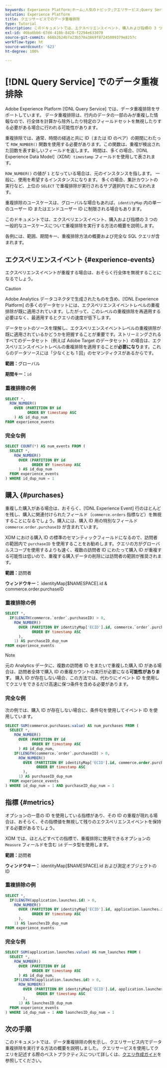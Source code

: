```yaml
---
keywords: Experience Platform;ホーム;人気のトピック;クエリサービス;Query Service;データ重複排除;重複排除;
solution: Experience Platform
title: クエリサービスでのデータ重複排除
type: Tutorial
description: このドキュメントでは、エクスペリエンスイベント、購入および指標の 3 つの一般的なユースケースの重複を排除するための、サブ選択と完全なサンプルクエリの概要を説明します。
exl-id: 46ba6bb6-67d4-418b-8420-f2294e633070
source-git-commit: 668b2624b7a23b570a3869f87245009379e8257c
workflow-type: ht
source-wordcount: '623'
ht-degree: 100%

---
```


# [!DNL Query Service] でのデータ重複排除

Adobe Experience Platform [!DNL Query Service] では、データ重複排除をサポートしています。 データ重複排除は、行内のデータの一部のみが重複した情報なので、行全体を計算から除外したり特定のフィールドセットを無視したりする必要がある場合に行われる可能性があります。

重複排除では、通常、時間の経過と共に ID（または ID のペア）の期間にわたって `ROW_NUMBER()` 関数を使用する必要があります。この関数は、重複が検出された回数を表す新しいフィールドを返します。 時間は、多くの場合、[!DNL Experience Data Model]（XDM）`timestamp` フィールドを使用して表されます。

`ROW_NUMBER()` の値が `1` となっている場合は、元のインスタンスを指します。 一般に、使用を希望するインスタンスになります。 多くの場合、集計カウントの実行など、上位の `SELECT` で重複排除が実行されるサブ選択内でおこなわれます。

重複排除のユースケースは、グローバルな場合もあれば、`identityMap` 内の単一のユーザー ID またはエンドユーザー ID に制限される場合もあります。

このドキュメントでは、エクスペリエンスイベント、購入および指標の 3 つの一般的なユースケースについて重複排除を実行する方法の概要を説明します。

各例には、範囲、期間キー、重複排除方法の概要および完全な SQL クエリが含まれます。

## エクスペリエンスイベント {#experience-events}

エクスペリエンスイベントが重複する場合は、おそらく行全体を無視することになるでしょう。

>[!CAUTION]
>
>Adobe Analytics データコネクタで生成されたものを含め、[!DNL Experience Platform] の多くのデータセットには、エクスペリエンスイベントレベルの重複排除が既に適用されています。したがって、このレベルの重複排除を再適用する必要はなく、最適用するとクエリの速度が低下します。
>
>データセットのソースを理解し、エクスペリエンスイベントレベルの重複排除が既に適用されているかどうかを把握することが重要です。ストリーミングされるすべてのデータセット（例えば Adobe Target のデータセット）の場合は、エクスペリエンスイベントレベルの重複排除を適用することが&#x200B;**必要になり**&#x200B;ます。これらのデータソースには「少なくとも 1 回」のセマンティクスがあるからです。

**範囲：**&#x200B;グローバル

**期間キー：**`id`

### 重複排除の例

```sql
SELECT *,
  ROW_NUMBER()
    OVER (PARTITION BY id
          ORDER BY timestamp ASC
    ) AS id_dup_num
FROM experience_events
```

### 完全な例

```sql
SELECT COUNT(*) AS num_events FROM (
  SELECT *,
    ROW_NUMBER()
      OVER (PARTITION BY id
            ORDER BY timestamp ASC
      ) AS id_dup_num
  FROM experience_events
) WHERE id_dup_num = 1
```

## 購入 {#purchases}

重複した購入がある場合は、おそらく、[!DNL Experience Event] 行のほとんどを残し、購入に関連付けられたフィールド（`commerce.orders` 指標など）を無視することになるでしょう。購入には、購入 ID 用の特別なフィールド `commerce.order.purchaseID` が含まれています。

XDM における購入 ID の標準のセマンティックフィールドになるので、訪問者の範囲内で `purchaseID` を使用することをお勧めします。クエリの方がグローバルスコープを使用するよりも速く、複数の訪問者 ID にわたって購入 ID が重複する可能性は低いので、重複する購入データの削除には訪問者の範囲が推奨されます。

**範囲：**&#x200B;訪問者

**ウィンドウキー：** identityMap[$NAMESPACE].id &amp; commerce.order.purchaseID

### 重複排除の例

```sql
SELECT *,
  IF(LENGTH(commerce.`order`.purchaseID) > 0,
    ROW_NUMBER()
      OVER (PARTITION BY identityMap['ECID'].id, commerce.`order`.purchaseID
            ORDER BY timestamp ASC
      ),
    1) AS purchaseID_dup_num
FROM experience_events
```

>[!NOTE]
>
>元の Analytics データに、複数の訪問者 ID をまたいで重複した購入 ID がある場合は、訪問者全体で購入 ID の重複カウントの実行が必要になる&#x200B;**可能性があります**。 購入 ID が存在しない場合、この方法では、代わりにイベント ID を使用してクエリをできるだけ高速に保つ条件を含める必要があります。

### 完全な例

次の例では、購入 ID が存在しない場合に、条件句を使用してイベント ID を使用しています。

```sql
SELECT SUM(commerce.purchases.value) AS num_purchases FROM (
  SELECT *,
    ROW_NUMBER()
      OVER (PARTITION BY id
            ORDER BY timestamp ASC
      ) AS id_dup_num,
    IF(LENGTH(commerce.`order`.purchaseID) > 0,
      ROW_NUMBER()
        OVER (PARTITION BY identityMap['ECID'].id, commerce.order.purchaseID
              ORDER BY timestamp ASC
        ),
      1) AS purchaseID_dup_num
  FROM experience_events
) WHERE id_dup_num = 1 AND purchaseID_dup_num = 1
```

## 指標 {#metrics}

オプションの一意の ID を使用している指標があり、その ID の重複が現れる場合は、おそらく、その指標値を無視して残りのエクスペリエンスイベントを保持する必要があるでしょう。

XDM では、ほとんどすべての指標で、重複排除に使用できるオプションの `Measure` フィールドを含む `id` データ型を使用します。

**範囲：**&#x200B;訪問者

**ウィンドウキー：** identityMap[$NAMESPACE].id および測定オブジェクトの ID

### 重複排除の例

```sql
SELECT *,
  IF(LENGTH(application.launches.id) > 0,
    ROW_NUMBER()
      OVER (PARTITION BY identityMap['ECID'].id, application.launches.id
            ORDER BY timestamp ASC
      ),
    1) AS launchesID_dup_num
FROM experience_events
```

### 完全な例

```sql
SELECT SUM(application.launches.value) AS num_launches FROM (
  SELECT *,
    ROW_NUMBER()
      OVER (PARTITION BY id
            ORDER BY timestamp ASC
      ) AS id_dup_num,
    IF(LENGTH(application.launches.id) > 0,
      ROW_NUMBER()
        OVER (PARTITION BY identityMap['ECID'].id, application.launches.id
              ORDER BY timestamp ASC
        ),
      1) AS launchesID_dup_num
  FROM experience_events
) WHERE id_dup_num = 1 AND launchesID_dup_num = 1
```

## 次の手順

このドキュメントでは、データ重複排除の例を示し、クエリサービス内でデータ重複排除を実行する方法の概要を説明しました。 クエリサービスを使用してクエリを記述する際のベストプラクティスについて詳しくは、[クエリ作成ガイド](../best-practices/writing-queries.md)を参照してください。

